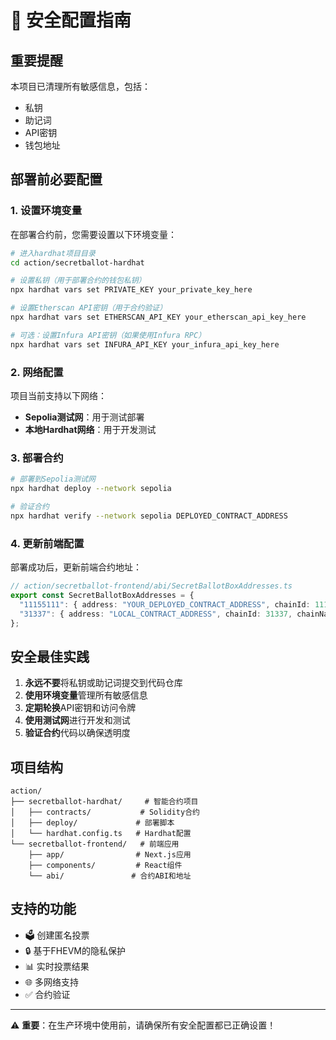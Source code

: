 # 🔐 安全配置指南

## 重要提醒
本项目已清理所有敏感信息，包括：
- 私钥
- 助记词
- API密钥
- 钱包地址

## 部署前必要配置

### 1. 设置环境变量

在部署合约前，您需要设置以下环境变量：

```bash
# 进入hardhat项目目录
cd action/secretballot-hardhat

# 设置私钥（用于部署合约的钱包私钥）
npx hardhat vars set PRIVATE_KEY your_private_key_here

# 设置Etherscan API密钥（用于合约验证）
npx hardhat vars set ETHERSCAN_API_KEY your_etherscan_api_key_here

# 可选：设置Infura API密钥（如果使用Infura RPC）
npx hardhat vars set INFURA_API_KEY your_infura_api_key_here
```

### 2. 网络配置

项目当前支持以下网络：
- **Sepolia测试网**：用于测试部署
- **本地Hardhat网络**：用于开发测试

### 3. 部署合约

```bash
# 部署到Sepolia测试网
npx hardhat deploy --network sepolia

# 验证合约
npx hardhat verify --network sepolia DEPLOYED_CONTRACT_ADDRESS
```

### 4. 更新前端配置

部署成功后，更新前端合约地址：
```typescript
// action/secretballot-frontend/abi/SecretBallotBoxAddresses.ts
export const SecretBallotBoxAddresses = { 
  "11155111": { address: "YOUR_DEPLOYED_CONTRACT_ADDRESS", chainId: 11155111, chainName: "sepolia" },
  "31337": { address: "LOCAL_CONTRACT_ADDRESS", chainId: 31337, chainName: "hardhat" },
};
```

## 安全最佳实践

1. **永远不要**将私钥或助记词提交到代码仓库
2. **使用环境变量**管理所有敏感信息
3. **定期轮换**API密钥和访问令牌
4. **使用测试网**进行开发和测试
5. **验证合约**代码以确保透明度

## 项目结构

```
action/
├── secretballot-hardhat/     # 智能合约项目
│   ├── contracts/           # Solidity合约
│   ├── deploy/             # 部署脚本
│   └── hardhat.config.ts   # Hardhat配置
└── secretballot-frontend/   # 前端应用
    ├── app/                # Next.js应用
    ├── components/         # React组件
    └── abi/               # 合约ABI和地址
```

## 支持的功能

- 🗳️ 创建匿名投票
- 🔒 基于FHEVM的隐私保护
- 📊 实时投票结果
- 🌐 多网络支持
- ✅ 合约验证

---

⚠️ **重要**：在生产环境中使用前，请确保所有安全配置都已正确设置！
